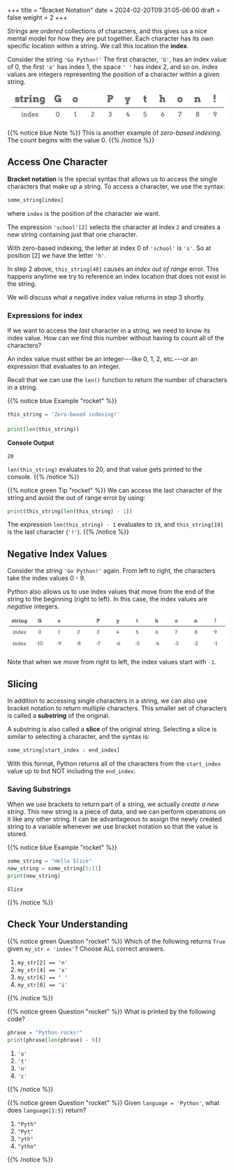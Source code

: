 +++
title = "Bracket Notation"
date = 2024-02-20T09:31:05-06:00
draft = false
weight = 2
+++

Strings are *ordered* collections of characters, and this gives us a nice
mental model for how they are put together. Each character has its own specific
location within a string. We call this location the **index**.

Consider the string `'Go Python!'` The first character, `'G'`, has an index
value of 0, the first `'o'` has index 1, the space `' '` has index 2, and
so on. Index values are integers representing the position of a character
within a given string.

![The string "Go Python!" with index values labeled below each character](pictures/index-figure.png?classes=border)

{{% notice blue Note %}}
This is another example of *zero-based indexing*. The count begins with the value 0.
{{% /notice %}}

## Access One Character

**Bracket notation** is the special syntax that allows us to access the single
characters that make up a string. To access a character, we use the syntax:

```python
some_string[index]
```

where `index` is the position of the character we want.

The expression `'school'[2]` selects the character at index `2` and creates
a new string containing just that one character.

With zero-based indexing, the letter at index 0 of `'school'` is `'s'`. So
at position [2] we have the letter `'h'`.

In step 2 above, `this_string[40]` causes an *index out of range* error.
This happens anytime we try to reference an index location that does not exist
in the string.

We will discuss what a negative index value returns in step 3 shortly.

### Expressions for index

If we want to access the *last* character in a string, we need to know its
index value. How can we find this number without having to count all of the
characters?

An index value must either be an integer---like 0, 1, 2, etc.---or an
expression that evaluates to an integer.

Recall that we can use the ``len()`` function to return the number of
characters in a string.

{{% notice blue Example "rocket" %}}
```python
this_string = 'Zero-based indexing!'

print(len(this_string))
```

**Console Output**

```console
20
```


``len(this_string)`` evaluates to 20, and that value gets printed to the
console.
{{% /notice %}}

{{% notice green Tip "rocket" %}}
We can access the last character of the string and avoid the out of range error
by using:

```python
print(this_string[len(this_string) - 1])
```

The expression `len(this_string) - 1` evaluates to `19`, and
`this_string[19]` is the last character (`'!'`).
{{% /notice %}}

## Negative Index Values

Consider the string `'Go Python!'` again. From left to right, the characters
take the index values 0 - 9.

Python also allows us to use index values that move from the end of the string
to the beginning (right to left). In this case, the index values are
*negative* integers.

![The string "Go Python!" with positive and negative index values shown.](pictures/full-string-index.png?classes=border)

Note that when we move from right to left, the index values start with `-1`.

## Slicing

In addition to accessing single characters in a string, we can also use bracket
notation to return multiple characters. This smaller set of characters is
called a **substring** of the original.

A substring is also called a **slice** of the original string. Selecting a
slice is similar to selecting a character, and the syntax is:

```python
some_string[start_index : end_index]
```

With this format, Python returns all of the characters from the `start_index` value up to but NOT including the `end_index`.

### Saving Substrings

When we use brackets to return part of a string, we actually *create a new string*. This new string is a piece of data, and we can perform operations on it like any other string. It can be advantageous to assign the newly created string to a variable whenever we use bracket notation so that the value is stored.

{{% notice blue Example "rocket" %}}
```python
some_string = "Hello Slice"
new_string = some_string[5:11]
print(new_string)
```

```console
Slice
```
{{% /notice %}}

## Check Your Understanding

{{% notice green Question "rocket" %}}
Which of the following returns `True` given `my_str = 'index'`?  Choose
ALL correct answers.

1. `my_str[2] == 'n'`
1. `my_str[4] == 'x'`
1. `my_str[6] == ' '`
1. `my_str[0] == 'i'`
<!-- Solution: 2 and 4 -->
{{% /notice %}}

{{% notice green Question "rocket" %}}
What is printed by the following code?

```python
phrase = "Python rocks!"
print(phrase[len(phrase) - 9])
```

1. `'o'`
1. `'t'`
1. `'n'`
1. `'c'`
<!-- Solution: 'o'' -->
{{% /notice %}}

{{% notice green Question "rocket" %}}
Given `language = 'Python'`, what does `language[1:5]` return?

1. `"Pyth"`
1. `"Pyt"`
1. `"yth"`
1. `"ytho"`
<!-- Solution: 4 -->
{{% /notice %}}
